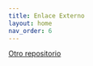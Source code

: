 ```yaml
---
title: Enlace Externo
layout: home
nav_order: 6
---
```


[Otro repositorio](https://github.com/HKUDS/LightRAG)
